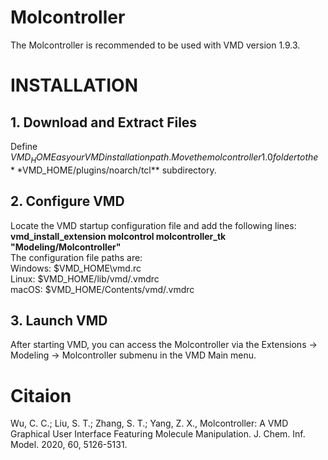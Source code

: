 # Molcontroller

The Molcontroller is recommended to be used with VMD version 1.9.3.

INSTALLATION
============
## **1. Download and Extract Files**<br>
Define $VMD_HOME as your VMD installation path. Move the molcontroller1.0 folder to the **$VMD_HOME/plugins/noarch/tcl** subdirectory.<br>
## **2. Configure VMD**<br>
Locate the VMD startup configuration file and add the following lines:<br>
__vmd_install_extension molcontrol molcontroller_tk "Modeling/Molcontroller"__<br>
The configuration file paths are:<br>
Windows: $VMD_HOME\vmd.rc<br>
Linux: $VMD_HOME/lib/vmd/.vmdrc<br>
macOS: $VMD_HOME/Contents/vmd/.vmdrc<br>
## 3. Launch VMD<br>
After starting VMD, you can access the Molcontroller via the Extensions -> Modeling -> Molcontroller submenu in the VMD Main menu.

# Citaion
Wu, C. C.; Liu, S. T.; Zhang, S. T.; Yang, Z. X., Molcontroller: A VMD Graphical User Interface Featuring Molecule Manipulation. J. Chem. Inf. Model. 2020, 60, 5126-5131.
